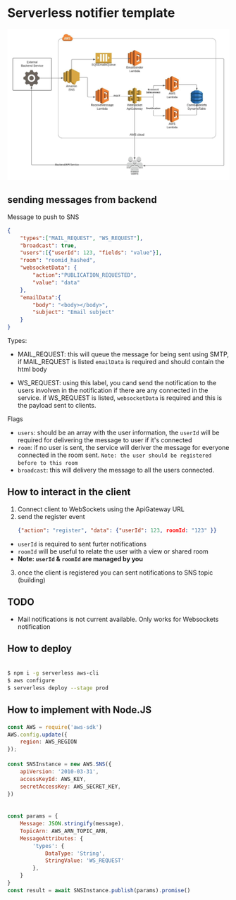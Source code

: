 # Serverless notifier template 

![](https://github.com/FlavioAandres/serverless-notification/blob/master/images/arch.jpeg)

## sending messages from backend 

Message to push to SNS 
```json
{
    "types":["MAIL_REQUEST", "WS_REQUEST"],
    "broadcast": true,
    "users":[{"userId": 123, "fields": "value"}],
    "room": "roomid_hashed",
    "websocketData": {
        "action":"PUBLICATION_REQUESTED",
        "value": "data"
    },
    "emailData":{
        "body": "<body></body>",
        "subject": "Email subject"
    }
}
```

Types: 
- MAIL_REQUEST: this will queue the message for being sent using SMTP, if MAIL_REQUEST is listed `emailData` is required and should contain the html body

- WS_REQUEST: using this label, you cand send the notification to the users involven in the notification if there are any connected in the service. if WS_REQUEST is listed, `websocketData` is required and this is the payload sent to clients. 

Flags
- `users`: should be an array with the user information, the `userId` will be required for delivering the message to user if it's connected 
- `room`: if no user is sent, the service will deriver the message for everyone connected in the room sent. `Note: the user should be registered before to this room`
- `broadcast`: this will delivery the message to all the users connected. 

## How to interact in the client
1. Connect client to WebSockets using the ApiGateway URL
2. send the register event 
    ```json
    {"action": "register", "data": {"userId": 123, roomId: "123" }}
    ```

 * `userId` is required to sent furter notifications
 * `roomId` will be useful to relate the user with a view or shared room  
 * **Note: `userId` & `roomId` are managed by you** 
3. once the client is registered you can sent notifications to SNS topic (building)

## TODO 
- Mail notifications is not current available. Only works for Websockets notification


## How to deploy 

```bash

$ npm i -g serverless aws-cli 
$ aws configure
$ serverless deploy --stage prod

```

## How to implement with Node.JS

```js
const AWS = require('aws-sdk')
AWS.config.update({
    region: AWS_REGION 
});

const SNSInstance = new AWS.SNS({
    apiVersion: '2010-03-31',
    accessKeyId: AWS_KEY,
    secretAccessKey: AWS_SECRET_KEY,
})

    
const params = {
    Message: JSON.stringify(message),
    TopicArn: AWS_ARN_TOPIC_ARN,
    MessageAttributes: {
        'types': {
            DataType: 'String', 
            StringValue: 'WS_REQUEST'
        },
    }
}
const result = await SNSInstance.publish(params).promise()
```